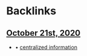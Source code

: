 
# Backlinks
## [October 21st, 2020](<October 21st, 2020.md>)
- •	[centralized information](<centralized information.md>)


